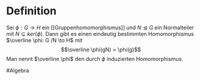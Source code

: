 # Definition
Sei $\phi: G \to H$ ein [[Gruppenhomomorphismus]] und $N \trianglelefteq G$ ein Normalteiler mit $N \subseteq ker(\phi)$. 
Dann gibt es einen eindeutig bestimmten Homomorphismus $\overline \phi: G /N \to H$ mit
$$\overline \phi(gN) = \phi(g)$$
Man nennt $\overline \phi$ den durch $\phi$ induzierten Homomorphismus.






#Algebra 
